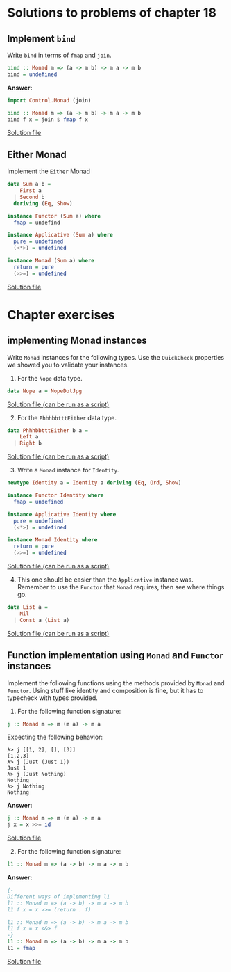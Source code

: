 # Solutions to problems of chapter 18

## Implement `bind`

Write `bind` in terms of `fmap` and `join`.
```hs
bind :: Monad m => (a -> m b) -> m a -> m b
bind = undefined
```
**Answer:**
```hs
import Control.Monad (join)

bind :: Monad m => (a -> m b) -> m a -> m b
bind f x = join $ fmap f x
```
[Solution file](exercise.files/bind.hs)

## Either Monad

Implement the `Either` Monad

```hs
data Sum a b =
    First a
  | Second b
  deriving (Eq, Show)

instance Functor (Sum a) where
  fmap = undefind

instance Applicative (Sum a) where
  pure = undefined
  (<*>) = undefined

instance Monad (Sum a) where
  return = pure
  (>>=) = undefined
```
[Solution file](exercise.files/eitherMonad.hs)

# Chapter exercises

## implementing Monad instances

Write `Monad` instances for the following types. Use the `QuickCheck` properties we showed you to validate your instances.

1. For the `Nope` data type.

```hs
data Nope a = NopeDotJpg
```
[Solution file (can be run as a script)](exercise.files/nopeMonad.hs)

2. For the `PhhhbbtttEither` data type.

```hs
data PhhhbbtttEither b a =
    Left a
  | Right b
```
[Solution file (can be run as a script)](exercise.files/eitherMonad.hs)

3. Write a `Monad` instance for `Identity`.

```hs
newtype Identity a = Identity a deriving (Eq, Ord, Show)

instance Functor Identity where
  fmap = undefined

instance Applicative Identity where
  pure = undefined
  (<*>) = undefined

instance Monad Identity where
  return = pure
  (>>=) = undefined
```
[Solution file (can be run as a script)](exercise.files/identityMonad.hs)

4. This one should be easier than the `Applicative` instance was. Remember to use the `Functor` that `Monad` requires, then see where things go.

```hs
data List a =
    Nil
  | Const a (List a)
```
[Solution file (can be run as a script)](exercise.files/listMonad.hs)

## Function implementation using `Monad` and `Functor` instances

Implement the following functions using the methods provided by `Monad` and `Functor`. Using stuff like identity and composition is fine, but it has to typecheck with types provided.

1. For the following function signature:

```hs
j :: Monad m => m (m a) -> m a
```
Expecting the following behavior:
```
λ> j [[1, 2], [], [3]]
[1,2,3]
λ> j (Just (Just 1))
Just 1
λ> j (Just Nothing)
Nothing
λ> j Nothing
Nothing
```
**Answer:**
```hs
j :: Monad m => m (m a) -> m a
j x = x >>= id
```
[Solution file](exercise.files/funcImplementations.hs)

2. For the following function signature:

```hs
l1 :: Monad m => (a -> b) -> m a -> m b
```
**Answer:**
```hs
{-
Different ways of implementing l1
l1 :: Monad m => (a -> b) -> m a -> m b
l1 f x = x >>= (return . f)

l1 :: Monad m => (a -> b) -> m a -> m b
l1 f x = x <&> f
-}
l1 :: Monad m => (a -> b) -> m a -> m b
l1 = fmap
```
[Solution file](exercise.files/funcImplementations.hs)